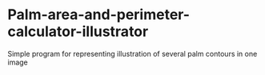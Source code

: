 # Palm-area-and-perimeter-calculator-illustrator
Simple program for representing illustration of several palm contours in one image
